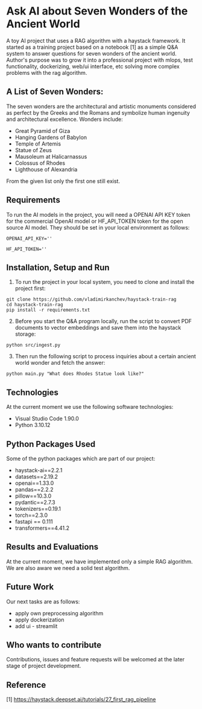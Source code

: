 # Ask AI about Seven Wonders of the Ancient World

A toy AI project that uses a RAG algorithm with a haystack framework. It started as a training project based on a notebook [1] as a simple Q&A system to answer questions for seven wonders of the ancient world. Author's purpose was to grow it into a professional project with mlops, test functionality, dockerizing, web/ui interface, etc solving more complex problems with the rag algorithm.

## A List of Seven  Wonders:
The seven wonders are the architectural and artistic monuments considered as perfect by the Greeks and the Romans and symbolize human ingenuity and architectural excellence. 
Wonders include:

- Great Pyramid of Giza
- Hanging Gardens of Babylon
- Temple of Artemis
- Statue of Zeus
- Mausoleum at Halicarnassus
- Colossus of Rhodes
- Lighthouse of Alexandria 

From the given list only the first one still exist.

## Requirements

To run the AI models in the project, you will need a OPENAI API KEY token for the commercial OpenAI model or HF_API_TOKEN token for the open source AI model. They should be set in your local environment as follows:
```
OPENAI_API_KEY=''
```
```
HF_API_TOKEN=''
```

## Installation, Setup and Run

1. To run the project in your local system, you need to clone and install the project first:
```
git clone https://github.com/vladimirkanchev/haystack-train-rag
cd haystack-train-rag
pip install -r requirements.txt
```
2. Before you start the Q&A program locally, run the script to convert PDF documents to vector embeddings and save them into the haystack storage:
```
python src/ingest.py
```
3. Then run the following script to process inquiries about a certain ancient world wonder and fetch the answer:
```
python main.py "What does Rhodes Statue look like?"
```

## Technologies

At the current moment we use the following software technologies:
    
- Visual Studio Code 1.90.0
- Python 3.10.12

    
## Python Packages Used
    
Some of the python packages which are part of our project:

- haystack-ai==2.2.1
- datasets==2.19.2
- openai==1.33.0
- pandas==2.2.2
- pillow==10.3.0
- pydantic==2.7.3
- tokenizers==0.19.1
- torch==2.3.0
- fastapi == 0.111
- transformers==4.41.2


## Results and Evaluations

At the current moment, we have implemented only a simple RAG algorithm. We are also aware we need a solid test algorithm.


## Future Work

Our next tasks are as follows:
   
- apply own preprocessing algorithm
- apply dockerization
- add ui - streamlit


## Who wants to contribute

Contributions, issues and feature requests will be welcomed at the later stage of project development. 


## Reference
[1] https://haystack.deepset.ai/tutorials/27_first_rag_pipeline